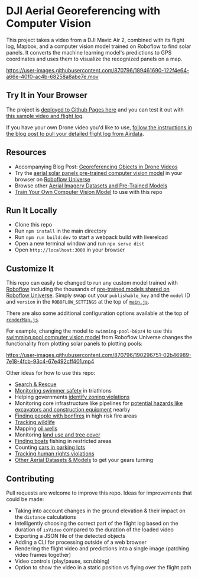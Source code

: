 # DJI Aerial Georeferencing with Computer Vision

This project takes a video from a DJI Mavic Air 2, combined with its flight log, Mapbox, and a computer vision model trained on Roboflow to find solar panels. It converts the machine learning model's predictions to GPS coordinates and uses them to visualize the recognized panels on a map.

https://user-images.githubusercontent.com/870796/189461690-122f4e64-a66e-40f0-ac4b-68258a8abe7e.mov

## Try It in Your Browser

The project is [deployed to Github Pages here](https://roboflow-ai.github.io/dji-aerial-georeferencing/) and you can test it out with [this sample video and flight log](https://drive.google.com/drive/folders/1m0lmYyLEQJiaykf821rYtyRvlO5Q_SAf).

If you have your own Drone video you'd like to use, [follow the instructions in the blog post to pull your detailed flight log from Airdata](https://blog.roboflow.com/georeferencing-drone-videos/).

## Resources

* Accompanying Blog Post: [Georeferencing Objects in Drone Videos](https://blog.roboflow.com/georeferencing-drone-videos/)
* Try the [aerial solar panels pre-trained computer vision model](https://universe.roboflow.com/brad-dwyer/aerial-solar-panels/model/5) in your browser on [Roboflow Universe](https://universe.roboflow.com)
* Browse other [Aerial Imagery Datasets and Pre-Trained Models](https://universe.roboflow.com/browse/aerial)
* [Train Your Own Computer Vision Model](https://docs.roboflow.com/quick-start) to use with this repo

## Run It Locally

* Clone this repo
* Run `npm install` in the main directory
* Run `npm run build:dev` to start a webpack build with livereload
* Open a new terminal window and run `npx serve dist`
* Open `http://localhost:3000` in your browser

## Customize It

This repo can easily be changed to run any custom model trained with [Roboflow](https://app.roboflow.com) including the thousands of [pre-trained models shared on Roboflow Universe](https://universe.roboflow.com/search?q=aerial%20imagery%20top%20down%20view%20trained%20model). Simply swap out your `publishable_key` and the `model` ID and `version` in the `ROBOFLOW_SETTINGS` at the top of [`main.js`](src/main.js).

There are also some additional configuration options available at the top of [`renderMap.js`](src/renderMap.js).

For example, changing the model to `swimming-pool-b6pz4` to use this [swimming pool computer vision model](https://universe.roboflow.com/hruthik-sivakumar/swimming-pool-b6pz4/model/2) from Roboflow Universe changes the functionality from plotting solar panels to plotting pools:

https://user-images.githubusercontent.com/870796/190296751-02b46989-7e18-4fcb-93c4-67e492cff401.mp4

Other ideas for how to use this repo:
* [Search & Rescue](https://universe.roboflow.com/lifesparrow/images-25-8/browse?queryText=&pageSize=50&startingIndex=0&browseQuery=true)
* [Monitoring swimmer safety](https://universe.roboflow.com/yolo-training/man-over-board/browse?queryText=&pageSize=50&startingIndex=0&browseQuery=true) in triathlons
* Helping governments [identify zoning violations](https://universe.roboflow.com/hruthik-sivakumar/swimming-pool-b6pz4/browse?queryText=&pageSize=50&startingIndex=0&browseQuery=true)
* Monitoring core infrastructure like pipelines for [potential hazards like excavators and construction equipment](https://universe.roboflow.com/project-ip0vc/final-75vvh/browse?queryText=&pageSize=50&startingIndex=0&browseQuery=true) nearby
* [Finding people with bonfires](https://universe.roboflow.com/srichandana055-gmail-com/fire-and-smoke-videoo/browse?queryText=&pageSize=50&startingIndex=0&browseQuery=true) in high risk fire areas
* [Tracking wildlife](https://universe.roboflow.com/elephantdetection-90mt9/newprojectelephant/browse?queryText=&pageSize=50&startingIndex=0&browseQuery=true)
* Mapping [oil wells](https://universe.roboflow.com/haritha-r/oilwells/browse?queryText=&pageSize=50&startingIndex=0&browseQuery=true)
* Monitoring [land use and tree cover](https://universe.roboflow.com/treedataset-clsqo/tree-top-view/browse?queryText=&pageSize=50&startingIndex=0&browseQuery=true)
* [Finding boats](https://universe.roboflow.com/jacob-solawetz/aerial-maritime) fishing in restricted areas
* Counting [cars in parking lots](https://universe.roboflow.com/swee-xiao-qi/parking-lot-availability/browse?queryText=&pageSize=50&startingIndex=0&browseQuery=true)
* [Tracking human rights violations](https://blog.roboflow.com/computer-vision-for-human-rights/)
* [Other Aerial Datasets & Models](https://universe.roboflow.com/browse/aerial) to get your gears turning

## Contributing

Pull requests are welcome to improve this repo. Ideas for improvements that could be made:

* Taking into account changes in the ground elevation & their impact on the `distance` calculations
* Intelligently choosing the correct part of the flight log based on the duration of `isVideo` compared to the duration of the loaded video
* Exporting a JSON file of the detected objects
* Adding a CLI for processing outside of a web browser
* Rendering the flight video and predictions into a single image (patching video frames together)
* Video controls (play/pause, scrubbing)
* Option to show the video in a static position vs flying over the flight path
